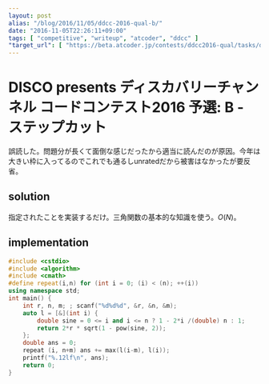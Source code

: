 ```yaml
---
layout: post
alias: "/blog/2016/11/05/ddcc-2016-qual-b/"
date: "2016-11-05T22:26:11+09:00"
tags: [ "competitive", "writeup", "atcoder", "ddcc" ]
"target_url": [ "https://beta.atcoder.jp/contests/ddcc2016-qual/tasks/ddcc_2016_qual_b" ]
---
```


# DISCO presents ディスカバリーチャンネル コードコンテスト2016 予選: B - ステップカット

誤読した。問題分が長くて面倒な感じだったから適当に読んだのが原因。今年は大きい枠に入ってるのでこれでも通るしunratedだから被害はなかったが要反省。

## solution

指定されたことを実装するだけ。三角関数の基本的な知識を使う。$O(N)$。

## implementation

``` c++
#include <cstdio>
#include <algorithm>
#include <cmath>
#define repeat(i,n) for (int i = 0; (i) < (n); ++(i))
using namespace std;
int main() {
    int r, n, m; ; scanf("%d%d%d", &r, &n, &m);
    auto l = [&](int i) {
        double sine = 0 <= i and i <= n ? 1 - 2*i /(double) n : 1;
        return 2*r * sqrt(1 - pow(sine, 2));
    };
    double ans = 0;
    repeat (i, n+m) ans += max(l(i-m), l(i));
    printf("%.12lf\n", ans);
    return 0;
}
```
